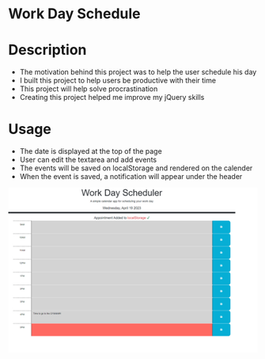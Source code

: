 # Work Day Schedule

# Description

- The motivation behind this project was to help the user schedule his day
- I built this project to help users be productive with their time
- This project will help solve procrastination 
- Creating this project helped me improve my jQuery skills

# Usage 

- The date is displayed at the top of the page 
- User can edit the textarea and add events
- The events will be saved on localStorage and rendered on the calender
- When the event is saved, a notification will appear under the header

![Calender](images/project-pic.png)